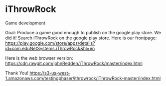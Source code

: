 # iThrowRock
Game development

Goal: Produce a game good enough to publish on the google play store.
We did it!  Search iThrowRock on the google play store.  Here is our frontpage:
https://play.google.com/store/apps/details?id=com.eduNetSystems.iThrowRock&hl=en

Here is the web browser version:
https://cdn.rawgit.com/johnRedden/iThrowRock/master/index.html

Thank You!
https://s3-us-west-1.amazonaws.com/testingphaser/ithrowrock/iThrowRock-master/index.html
